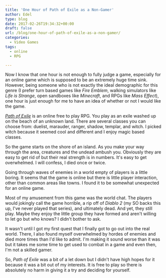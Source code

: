 ```yaml
---
title: 'One Hour of Path of Exile as a Non-Gamer'
author: Edel
type: blog
date: 2017-02-26T19:34:32+00:00
draft: false
url: /blog/one-hour-of-path-of-exile-as-a-non-gamer/
categories:
  - Video Games
tags:
  - online
  - RPG

---
```

Now I know that one hour is not enough to fully judge a game, especially for an online game which is supposed to be an extremely huge time sink. However, being someone who is not exactly the ideal demographic for this genre (I prefer turn based games like _Fire Emblem_, walking simulators like _Life is Strange_, open sandboxes like _Minecraft_, and RPGs like _Mass Effect_), one hour is just enough for me to have an idea of whether or not I would like the game.

_[Path of Exile][1]_ is an online free to play RPG. You play as an exile washed up on the beach of an unknown land. There are several classes you can choose from: duelist, marauder, ranger, shadow, templar, and witch. I picked witch because it seemed cool and different and I enjoy magic based classes.

So the game starts on the shore of an island. As you make your way through the area, creatures and the undead ambush you. Obviously they are easy to get rid of but their real strength is in numbers. It's easy to get overwhelmed. I will confess, I died once or twice.

Going through waves of enemies in a world empty of players is a little boring. It seems that the game is online but there is little player interaction, other than common areas like towns. I found it to be somewhat unexpected for an online game.

Most of my amusement from this game was the world chat. The players would jokingly call the game horrible, a rip off of _Diablo 2_ (my SO backs this up, I've never played that series), and ultimately dead. And yet, they still play. Maybe they enjoy the little group they have formed and aren't willing to let go but who knows? I didn't bother to ask.

It wasn't until I got my first quest that I finally got to go out into the real world. There, I also found myself overwhelmed by hordes of enemies and died more times than I'd like to admit. I'm making it sound worse than it was but it takes me some time to get used to combat in a game and even then, I'm not a skilled gamer.

So, _Path of Exile_ was a bit of a let down but I didn't have high hopes for it because it was a bit out of my interests. It is free to play so there is absolutely no harm in giving it a try and deciding for yourself.

 [1]: http://pathofexile.com